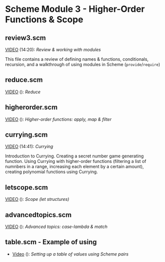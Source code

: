 # Scheme Module 3 - Higher-Order Functions & Scope

## review3.scm

[VIDEO](https://youtu.be/4xRuFEv8jrY) (14:20): *Review & working with modules*

This file contains a review of defining names & functions, conditionals, recursion, and a walkthrough of using modules in Scheme (`provide`/`require`)

## reduce.scm

[VIDEO](https://youtu.be/wOu7itUGR70) (): *Reduce*

## higherorder.scm

[VIDEO](https://youtu.be/Xs58XIu_QyU) (): *Higher-order functions: apply, map & filter*

## currying.scm

[VIDEO](https://youtu.be/u1U_UzvmXlE) (14:41): *Currying*

Introduction to Currying.  Creating a secret number game generating function.  Using Currying with higher-order functions (filtering a list of numnbers in a range, increasing each element by a certain amount), creating polynomial functions using Currying.

## letscope.scm

[VIDEO](https://youtu.be/drmrNQWklxM) (): *Scope (let structures)*

## advancedtopics.scm

[VIDEO](https://youtu.be/3dfEXUz0NTg) (): *Advanced topics: case-lambda & match*

## table.scm - Example of using

- [Video](https://youtu.be/5FESmC54bTw) (): *Setting up a table of values using Scheme pairs*
